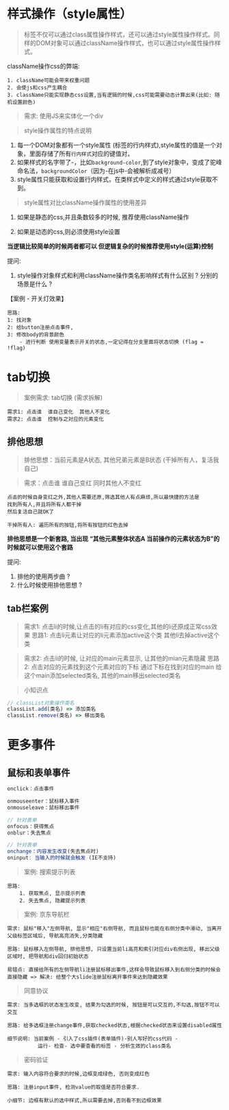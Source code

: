 # 样式操作（style属性）

> 标签不仅可以通过class属性操作样式，还可以通过style属性操作样式。同样的DOM对象可以通过className操作样式，也可以通过style属性操作样式。

className操作css的弊端:

```
1. className可能会带来权重问题
2. 会使js和css产生耦合
3. className只能实现静态css设置,当有逻辑的时候,css可能需要动态计算出来(比如: 随机设置颜色)
```

> 需求: 使用JS来实体化一个div

> style操作属性的特点说明

1. 每一个DOM对象都有一个style属性 (标签的行内样式),style属性的值是一个对象，里面存储了所有`行内样式`对应的键值对。
2. 如果样式的名字带了-，比如`background-color`,到了style对象中，变成了驼峰命名法，`backgroundColor`（因为-在js中-会被解析成减号）
3. style属性只能获取和设置行内样式，在类样式中定义的样式通过style获取不到。

> style属性对比className操作属性的使用差异

1. 如果是静态的css,并且条数较多的时候, 推荐使用className操作

2. 如果是动态的css,则必须使用style设置

**当逻辑比较简单的时候两者都可以 但逻辑复杂的时候推荐使用style(运算)控制**

提问:

1. style操作对象样式和利用className操作类名影响样式有什么区别 ? 分别的场景是什么 ?

【案例 - 开关灯效果】

```
思路:
1: 找对象
2: 给button注册点击事件,
3: 修改body的背景颜色
	- 进行判断 使用变量表示开关的状态,一定记得在分支里面将状态切换 (flag = !flag)
```

# tab切换

> 案例需求: tab切换 (需求拆解)

```
需求1: 点击谁  谁自己变化  其他人不变化
需求2: 点击谁  控制与之对应的元素变化 
```

## 排他思想

> 排他思想：当前元素是A状态, 其他兄弟元素是B状态 (干掉所有人，复活我自己)

> 需求：点击谁 谁自己变红 同时其他人不变红

```
点击的时候自身变红之外,其他人需要还原,筛选其他人有点麻烦,所以最快捷的方法是
找到所有人,并且将所有人都干掉
然后复活自己就OK了

干掉所有人: 遍历所有的按钮,将所有按钮的红色去掉
```

**排他思想是一个新套路, 当出现 “其他元素整体状态A 当前操作的元素状态为B”的时候就可以使用这个套路**

提问:

1. 排他的使用两步曲 ?  
2. 什么时候使用排他思想 ?

## tab栏案例

> 需求1: 点击li的时候,让点击的li有对应的css变化,其他的li还原成正常css效果
> 思路1: 点击li元素让对应的li元素添加active这个类 其他li去掉active这个类

> 需求2: 点击li的时候, 让对应的main元素显示, 让其他的mian元素隐藏
> 思路2: 点击对应的元素找到这个元素对应的下标 通过下标在找到对应的main 给这个main添加selected类名, 其他的main移出selected类名

> 小知识点

```js
// classList对象操作类名
classList.add(类名) => 添加类名
classList.remove(类名) => 移出类名
```



# 更多事件

## 鼠标和表单事件

```js
onclick：点击事件

onmouseenter：鼠标移入事件
onmouseleave：鼠标移出事件

// 针对表单
onfocus：获得焦点
onblur：失去焦点

// 针对表单
onchange：内容发生改变(失去焦点时)
oninput: 当输入的时候就会触发 (IE不支持)
```

> 案例: 搜索提示列表

```
思路: 
	1. 获取焦点, 显示提示列表
	2. 失去焦点, 隐藏提示列表
```

> 案例: 京东导航栏

```
需求: 鼠标"移入"左侧导航, 显示"相应"右侧导航, 而且鼠标也能在右侧分类中滑动, 当离开父级标签区域后, 导航高亮消失,分类隐藏

思路: 鼠标移入左侧导航, 排他思想, 只设置当前li高亮和索引对应div右侧出现, 移出父级区域时, 把导航和div回归初始状态

易错点: 直接给所有的左侧导航li注册鼠标移出事件,这样会导致鼠标移入到右侧分类的时候会直接隐藏 => 解决: 给整个大slide注册鼠标离开事件来达到隐藏效果
```

> 同意协议

```
需求: 当多选框的状态发生改变, 结果为勾选的时候, 按钮是可以交互的,不勾选,按钮不可以交互

思路: 给多选框注册change事件,获取checked状态,根据checked状态来设置disabled属性

细节说明: 当前案例 - 引入了css插件(表单插件)-别人写好的css代码 -
		  运行- 检查- 选中要查看的标签 - 分析生效的class类名
```

> 密码验证

```
需求: 输入内容符合要求的时候,边框变成绿色, 否则变成红色

思路: 注册input事件, 检测value的取值是否符合要求.

小细节: 边框有默认的选中样式,所以需要去掉,否则看不到边框效果
```
